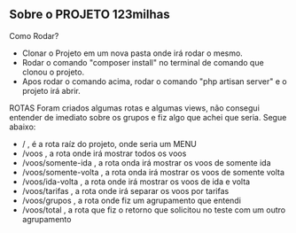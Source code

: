 ## Sobre o PROJETO 123milhas

Como Rodar?
- Clonar o Projeto em um nova pasta onde irá rodar o mesmo.
- Rodar o comando "composer install" no terminal de comando que clonou o projeto.
- Apos rodar o comando acima, rodar o comando "php artisan server" e o projeto irá abrir.


ROTAS
Foram criados algumas rotas e algumas views, não consegui entender de imediato sobre os grupos e fiz algo que achei que seria. Segue abaixo:
- / , é a rota raíz do projeto, onde seria um MENU
- /voos , a rota onde irá mostrar todos os voos
- /voos/somente-ida , a rota onda irá mostrar os voos de somente ida
- /voos/somente-volta , a rota onda irá mostrar os voos de somente volta
- /voos/ida-volta , a rota onde irá mostrar os voos de ida e volta
- /voos/tarifas , a rota onde irá separar os voos por tarifas
- /voos/grupos , a rota onde fiz um agrupamento que entendi
- /voos/total , a rota que fiz o retorno que solicitou no teste com um outro agrupamento

